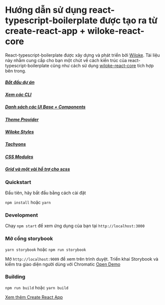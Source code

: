 # Hướng dẫn sử dụng react-typescript-boilerplate được tạo ra từ create-react-app + wiloke-react-core

React-typescript-boilerplate được xây dựng và phát triển bởi [Wiloke](http://wiloke.com/). Tài liệu này nhằm cung cấp
cho bạn một chút về cách kiến trúc của react-typescript-boilerplate cũng như cách sử dụng [wiloke-react-core](https://www.npmjs.com/package/wiloke-react-core) tích hợp bên trong.

##### [Bắt đầu dự án](docs/general/start.md)

##### [Xem các CLI](docs/general/commands.md)

##### [Danh sách các UI Base + Components](https://5f5b43872be3560022d03ffc-yvzedefutx.chromatic.com/?path=/story/ui-base-activityindicator--with-props)

##### [Theme Provider](docs/general/customize-theme.md)

##### [Wiloke Styles](docs/css/wiloke-styles.md)

##### [Tachyons](docs/css/tachyons.md)

##### [CSS Modules](docs/css/css-modules.md)

##### [Grid và một vài hỗ trợ cho scss](docs/css/scss.md)

### Quickstart

Đầu tiên, hãy bắt đầu bằng cách cài đặt

`npm install` hoặc `yarn`

### Development

Chạy `npm start` để xem ứng dụng của bạn tại `http://localhost:3000`

### Mở cổng storybook

`yarn storybook` hoặc `npm run storybook`

Mở `http://localhost:9009` để xem trên trình duyệt.
Triển khai Storybook và kiểm tra giao diện người dùng với Chromatic [Open Demo](https://5f5b43872be3560022d03ffc-yvzedefutx.chromatic.com/?path=/story/start-welcome--colors)

### Building

`npm run build` hoặc `yarn build`

[Xem thêm Create React App](https://github.com/facebook/create-react-app)
